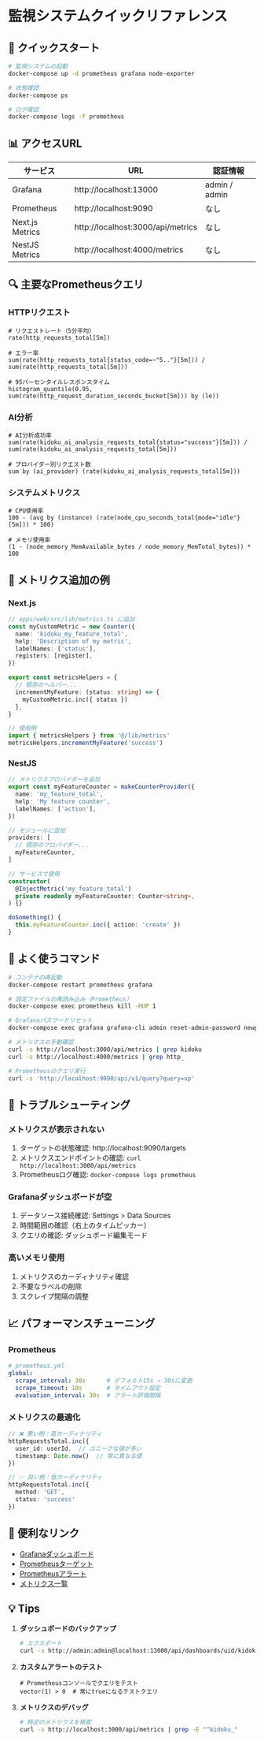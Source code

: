# 監視システムクイックリファレンス

## 🚀 クイックスタート

```bash
# 監視システムの起動
docker-compose up -d prometheus grafana node-exporter

# 状態確認
docker-compose ps

# ログ確認
docker-compose logs -f prometheus
```

## 📊 アクセスURL

| サービス | URL | 認証情報 |
|---------|-----|---------|
| Grafana | http://localhost:13000 | admin / admin |
| Prometheus | http://localhost:9090 | なし |
| Next.js Metrics | http://localhost:3000/api/metrics | なし |
| NestJS Metrics | http://localhost:4000/metrics | なし |

## 🔍 主要なPrometheusクエリ

### HTTPリクエスト
```promql
# リクエストレート（5分平均）
rate(http_requests_total[5m])

# エラー率
sum(rate(http_requests_total{status_code=~"5.."}[5m])) / sum(rate(http_requests_total[5m]))

# 95パーセンタイルレスポンスタイム
histogram_quantile(0.95, sum(rate(http_request_duration_seconds_bucket[5m])) by (le))
```

### AI分析
```promql
# AI分析成功率
sum(rate(kidoku_ai_analysis_requests_total{status="success"}[5m])) / sum(rate(kidoku_ai_analysis_requests_total[5m]))

# プロバイダー別リクエスト数
sum by (ai_provider) (rate(kidoku_ai_analysis_requests_total[5m]))
```

### システムメトリクス
```promql
# CPU使用率
100 - (avg by (instance) (rate(node_cpu_seconds_total{mode="idle"}[5m])) * 100)

# メモリ使用率
(1 - (node_memory_MemAvailable_bytes / node_memory_MemTotal_bytes)) * 100
```

## 📝 メトリクス追加の例

### Next.js
```typescript
// apps/web/src/lib/metrics.ts に追加
const myCustomMetric = new Counter({
  name: 'kidoku_my_feature_total',
  help: 'Description of my metric',
  labelNames: ['status'],
  registers: [register],
})

export const metricsHelpers = {
  // 既存のヘルパー...
  incrementMyFeature: (status: string) => {
    myCustomMetric.inc({ status })
  },
}

// 使用例
import { metricsHelpers } from '@/lib/metrics'
metricsHelpers.incrementMyFeature('success')
```

### NestJS
```typescript
// メトリクスプロバイダーを追加
export const myFeatureCounter = makeCounterProvider({
  name: 'my_feature_total',
  help: 'My feature counter',
  labelNames: ['action'],
})

// モジュールに追加
providers: [
  // 既存のプロバイダー...
  myFeatureCounter,
]

// サービスで使用
constructor(
  @InjectMetric('my_feature_total')
  private readonly myFeatureCounter: Counter<string>,
) {}

doSomething() {
  this.myFeatureCounter.inc({ action: 'create' })
}
```

## 🔧 よく使うコマンド

```bash
# コンテナの再起動
docker-compose restart prometheus grafana

# 設定ファイルの再読み込み（Prometheus）
docker-compose exec prometheus kill -HUP 1

# Grafanaパスワードリセット
docker-compose exec grafana grafana-cli admin reset-admin-password newpassword

# メトリクスの手動確認
curl -s http://localhost:3000/api/metrics | grep kidoku
curl -s http://localhost:4000/metrics | grep http_

# Prometheusのクエリ実行
curl -s 'http://localhost:9090/api/v1/query?query=up'
```

## 🐛 トラブルシューティング

### メトリクスが表示されない
1. ターゲットの状態確認: http://localhost:9090/targets
2. メトリクスエンドポイントの確認: `curl http://localhost:3000/api/metrics`
3. Prometheusログ確認: `docker-compose logs prometheus`

### Grafanaダッシュボードが空
1. データソース接続確認: Settings > Data Sources
2. 時間範囲の確認（右上のタイムピッカー）
3. クエリの確認: ダッシュボード編集モード

### 高いメモリ使用
1. メトリクスのカーディナリティ確認
2. 不要なラベルの削除
3. スクレイプ間隔の調整

## 📈 パフォーマンスチューニング

### Prometheus
```yaml
# prometheus.yml
global:
  scrape_interval: 30s      # デフォルト15s → 30sに変更
  scrape_timeout: 10s       # タイムアウト設定
  evaluation_interval: 30s  # アラート評価間隔
```

### メトリクスの最適化
```typescript
// ❌ 悪い例：高カーディナリティ
httpRequestsTotal.inc({ 
  user_id: userId,  // ユニークな値が多い
  timestamp: Date.now()  // 常に異なる値
})

// ✅ 良い例：低カーディナリティ
httpRequestsTotal.inc({ 
  method: 'GET',
  status: 'success'
})
```

## 🔗 便利なリンク

- [Grafanaダッシュボード](http://localhost:13000/d/kidoku-main/kidoku-application-dashboard)
- [Prometheusターゲット](http://localhost:9090/targets)
- [Prometheusアラート](http://localhost:9090/alerts)
- [メトリクス一覧](http://localhost:9090/graph)

## 💡 Tips

1. **ダッシュボードのバックアップ**
   ```bash
   # エクスポート
   curl -s http://admin:admin@localhost:13000/api/dashboards/uid/kidoku-main | jq > dashboard-backup.json
   ```

2. **カスタムアラートのテスト**
   ```promql
   # Prometheusコンソールでクエリをテスト
   vector(1) > 0  # 常にtrueになるテストクエリ
   ```

3. **メトリクスのデバッグ**
   ```bash
   # 特定のメトリクスを検索
   curl -s http://localhost:3000/api/metrics | grep -E "^kidoku_"
   ```